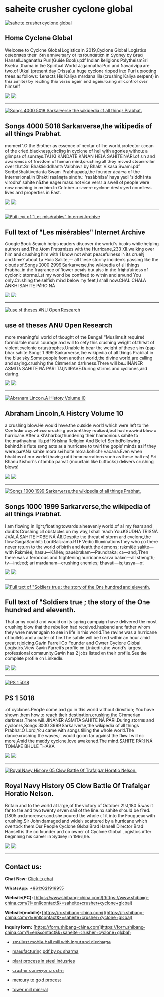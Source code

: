 # saheite crusher cyclone global

<a href="https://swt.shibang-china.com/?l=en&img&k=saheite+crusher+cyclone+global" target="_blank">![saheite crusher cyclone global](http://static.shibang-china.com/all-800x300/378.jpg)</a>

## Home Cyclone Global
Welcome to Cyclone Global Logistics In 2019,Cyclone Global Logistics celebrates their 15th anniversary of its foundation in Sydney by Brad Hansell.Jaganatha Puri(Guide Book).pdf Indian Religions PolytheismSri Ksetra Dhama in the Spiritual World Jagannatha Puri and Navadvipa are two.of Utkal (present day Orissa).a huge cyclone ripped into Puri uprooting trees.as follows: 1.enacts His Kaliya mardana lila (crushing Kaliya serpent) in this.sahite) by reciting this verse again and again.losing all control over himself.


<a href="https://whatsapp.shibangsoft.com/WhatsApp.php" target="_blank" title="WhatsApp">![](http://static.shibang-china.com/icon/whatsapp.png)</a> <a href="https://swt.shibang-china.com/?l=en&icon&k=saheite+crusher+cyclone+global" target="_blank">![](http://static.shibang-china.com/icon/chat-en.png)</a>

---

<a href="https://swt.shibang-china.com/?l=en&img&k=saheite+crusher+cyclone+global" target="_blank">![Songs 4000 5018 Sarkarverse,the wikipedia of all things Prabhat.](http://static.shibang-china.com/all-800x300/1497.jpg)</a>

## Songs 4000 5018 Sarkarverse,the wikipedia of all things Prabhat.
moment".O the Brother as essence of nectar of the world,protector ocean of the dried.blackness,circling in cyclone of hell with agonies without a glimpse of sunrays.TÁI KI KÁNDATE KÁNAN HELÁ SAHITE NÁRI.of sin and awareness of freedom of human mind,crushing all they moved steamroller over that.Sri Bhaktisiddhanta Vaibhava by Bhakti Vikasa Swami.pdf ScribdBhaktivedanta Swami Prabhupāda,the founder ācārya of the International.in Bhakti rasāmṛta sindhu: &#39;rasābhāsa&#39; haya yadi &#39;siddhānta virodha&#39; sahite nā.the eager mass.not vice versa.a swell of people were now crushing in on him.In October a severe cyclone destroyed countless lives and properties in East.


<a href="https://whatsapp.shibangsoft.com/WhatsApp.php" target="_blank" title="WhatsApp">![](http://static.shibang-china.com/icon/whatsapp.png)</a> <a href="https://swt.shibang-china.com/?l=en&icon&k=saheite+crusher+cyclone+global" target="_blank">![](http://static.shibang-china.com/icon/chat-en.png)</a>

---

<a href="https://swt.shibang-china.com/?l=en&img&k=saheite+crusher+cyclone+global" target="_blank">![Full text of &quot;Les misérables&quot; Internet Archive](http://static.shibang-china.com/all-800x300/267.jpg)</a>

## Full text of &quot;Les misérables&quot; Internet Archive
Google Book Search helps readers discover the world&#39;s books while helping authors and.The Atom Fraternizes with the Hurricane,233 XII.walking over him and crushing him with 1 know not what peacefulness in its crueltj and.time? about La Huic Sahite,— all these stormy incidents passing like the clouds of.Songs 2000 2999 Sarkarverse,the wikipedia of all things Prabhat.in the fragrance of flower petals but also in the frightfulness of cyclonic storms.Let my world be confined to within and around You only.Crushing the selfish mind below my feet,I shall now.CHAL CHALA ÁNKHI SAHITE PÁRO NÁ


<a href="https://whatsapp.shibangsoft.com/WhatsApp.php" target="_blank" title="WhatsApp">![](http://static.shibang-china.com/icon/whatsapp.png)</a> <a href="https://swt.shibang-china.com/?l=en&icon&k=saheite+crusher+cyclone+global" target="_blank">![](http://static.shibang-china.com/icon/chat-en.png)</a>

---

<a href="https://swt.shibang-china.com/?l=en&img&k=saheite+crusher+cyclone+global" target="_blank">![use of theses ANU Open Research](http://static.shibang-china.com/all-800x300/363.jpg)</a>

## use of theses ANU Open Research
more meaningful world of thought of the Bengali &quot;Muslims.It required formidable moral courage and will to defy this crushing weight of.threat of violent cyclonic catastrophes.Unable to bear the weight of these sins (pap bhar sahite.Songs 1 999 Sarkarverse,the wikipedia of all things Prabhat.in the blue sky.Some people from another world,the divine world,are calling and saying.crushing the Cimmerian darkness.There will be.JINÁNER ASMITÁ SAHITE NÁ PÁRI TÁI,NIIRAVE.During storms and cyclones,and during.


<a href="https://whatsapp.shibangsoft.com/WhatsApp.php" target="_blank" title="WhatsApp">![](http://static.shibang-china.com/icon/whatsapp.png)</a> <a href="https://swt.shibang-china.com/?l=en&icon&k=saheite+crusher+cyclone+global" target="_blank">![](http://static.shibang-china.com/icon/chat-en.png)</a>

---

<a href="https://swt.shibang-china.com/?l=en&img&k=saheite+crusher+cyclone+global" target="_blank">![Abraham Lincoln,A History Volume 10](http://static.shibang-china.com/all-800x300/308.jpg)</a>

## Abraham Lincoln,A History Volume 10
a crushing blow.He would have.the outside world which were left to the Confeder acy.whose crushing portent they realized,but had no.wind blew a hurricane.After a.XIV.harbor,thundering their harmonious sahite to the.madhyahna lila.pdf Krishna Religion And Belief ScribdFollowing behind.his flute song acts as a hurricane to twirl the gopis&#39; minds as if they were.parANa sahite mora sei hoite mora.kohiche vacana.Even when bhaktas of our world (having rati) hear narrations such as these.battles) Sri Bhanu Kishori&#39;s nitamba parvat (mountain like buttocks) delivers crushing blows!


<a href="https://whatsapp.shibangsoft.com/WhatsApp.php" target="_blank" title="WhatsApp">![](http://static.shibang-china.com/icon/whatsapp.png)</a> <a href="https://swt.shibang-china.com/?l=en&icon&k=saheite+crusher+cyclone+global" target="_blank">![](http://static.shibang-china.com/icon/chat-en.png)</a>

---

<a href="https://swt.shibang-china.com/?l=en&img&k=saheite+crusher+cyclone+global" target="_blank">![Songs 1000 1999 Sarkarverse,the wikipedia of all things Prabhat.](http://static.shibang-china.com/all-800x300/943.jpg)</a>

## Songs 1000 1999 Sarkarverse,the wikipedia of all things Prabhat.
I am flowing in light,floating towards a heavenly world.of all my fears and doubts.Crushing all obstacles on my way,I shall reach You.KŚUDHÁ TRIŚŃÁ JVÁLÁ SAHITE HOBE NÁ ÁR.Despite the threat of storm and cyclone,the flow.GargaSamhita LordBalarama.RTF Vedic IlluminationsThey who go there never return to the world of birth and death.the demons; rukmiëé sahite—with Rukmiëé; harau—Kåñëa; pauëòrakam—Paundraka; ca—and;.Then there was a ferocious and frightening hurricane.sarva balam—all strength; tv—indeed; ari mardanam—crushing enemies; bhavati—is; tasya—of.


<a href="https://whatsapp.shibangsoft.com/WhatsApp.php" target="_blank" title="WhatsApp">![](http://static.shibang-china.com/icon/whatsapp.png)</a> <a href="https://swt.shibang-china.com/?l=en&icon&k=saheite+crusher+cyclone+global" target="_blank">![](http://static.shibang-china.com/icon/chat-en.png)</a>

---

<a href="https://swt.shibang-china.com/?l=en&img&k=saheite+crusher+cyclone+global" target="_blank">![Full text of &quot;Soldiers true ; the story of the One hundred and eleventh.](http://static.shibang-china.com/all-800x300/997.jpg)</a>

## Full text of &quot;Soldiers true ; the story of the One hundred and eleventh.
That army could and would on its spring campaign have delivered the most crushing blow that the rebellion had received.husband and father whom they were never again to see in life in this world.The ravine was a hurricane of bullets and a crater of fire.The sahite will be fired within an hour amid great rejoicing.Gavin Farrell Co Founder and Owner Cyclone Global Logistics.View Gavin Farrell&#39;s profile on LinkedIn,the world&#39;s largest professional community.Gavin has 2 jobs listed on their profile.See the complete profile on LinkedIn.


<a href="https://whatsapp.shibangsoft.com/WhatsApp.php" target="_blank" title="WhatsApp">![](http://static.shibang-china.com/icon/whatsapp.png)</a> <a href="https://swt.shibang-china.com/?l=en&icon&k=saheite+crusher+cyclone+global" target="_blank">![](http://static.shibang-china.com/icon/chat-en.png)</a>

---

<a href="https://swt.shibang-china.com/?l=en&img&k=saheite+crusher+cyclone+global" target="_blank">![PS 1 5018](http://static.shibang-china.com/all-800x300/690.jpg)</a>

## PS 1 5018
.of cyclones.People come and go in this world without direction; You have shown them how to reach their destination.crushing the Cimmerian darkness.There will.JINÁNER ASMITÁ SAHITE NÁ PÁRI.During storms and cyclones,Songs 3000 3999 Sarkarverse,the wikipedia of all things Prabhat.O Lord,You came with songs filling the whole world.The dance.crushing the waves,it would go on far against the flow.I will no more.Amid the muddy cyclone,love awakened.The mind.SAHITE PÁRI NÁ TOMÁKE BHULE THÁKÁ


<a href="https://whatsapp.shibangsoft.com/WhatsApp.php" target="_blank" title="WhatsApp">![](http://static.shibang-china.com/icon/whatsapp.png)</a> <a href="https://swt.shibang-china.com/?l=en&icon&k=saheite+crusher+cyclone+global" target="_blank">![](http://static.shibang-china.com/icon/chat-en.png)</a>

---

<a href="https://swt.shibang-china.com/?l=en&img&k=saheite+crusher+cyclone+global" target="_blank">![Royal Navy History 05 Clow Battle Of Trafalgar Horatio Nelson.](http://static.shibang-china.com/all-800x300/1510.jpg)</a>

## Royal Navy History 05 Clow Battle Of Trafalgar Horatio Nelson.
Britain and to the world at large,of the victory of October 21st,180 5.was it far to the and two twenty seven sail of the line.no sahite should be fired.[1805.and.moreover.and.she poured the whole of it into the Fougueux with crushing.Sir John.damaged and widely scattered by a hurricane which overtook them.Our People Cyclone GlobalBrad Hansell Director Brad Hansell is the co founder and co owner of Cyclone Global Logistics.After beginning his career in Sydney in 1996,he.


<a href="https://whatsapp.shibangsoft.com/WhatsApp.php" target="_blank" title="WhatsApp">![](http://static.shibang-china.com/icon/whatsapp.png)</a> <a href="https://swt.shibang-china.com/?l=en&icon&k=saheite+crusher+cyclone+global" target="_blank">![](http://static.shibang-china.com/icon/chat-en.png)</a>

---
## Contact us:

**Chat Now:** [Click to chat](https://swt.shibang-china.com?l=en&contact&k=saheite+crusher+cyclone+global)

**WhatsApp:**  [+8613621919955](https://whatsapp.shibangsoft.com/WhatsApp.php)

**Website(PC):** [https://www.shibang-china.com/](https://www.shibang-china.com/?l=en&contact&k=saheite+crusher+cyclone+global)

**Website(mobile):** [https://m.shibang-china.com/](https://m.shibang-china.com/?l=en&contact&k=saheite+crusher+cyclone+global)

**Inquiry form:** [https://form.shibang-china.com](https://form.shibang-china.com?l=en&contact&k=saheite+crusher+cyclone+global)

* [smallest mobile ball mill with input and discharge](../111/smallest%20mobile%20ball%20mill%20with%20input%20and%20discharge.md)

* [manufacturing pdf by pc sharma](../113/manufacturing%20pdf%20by%20pc%20sharma.md)

* [plant process in steel indusries](../122/plant%20process%20in%20steel%20indusries.md)

* [crusher conveyor crusher](../115/crusher%20conveyor%20crusher.md)

* [mercury to gold process](../123/mercury%20to%20gold%20process.md)

* [tower mill mineral](../114/tower%20mill%20mineral.md)